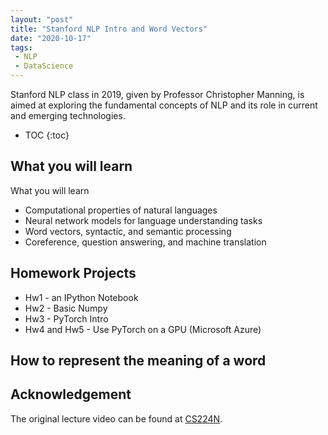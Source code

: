 ```yaml
---
layout: "post"
title: "Stanford NLP Intro and Word Vectors"
date: "2020-10-17"
tags:
 - NLP
 - DataScience
---
```


Stanford NLP class in 2019, given by Professor Christopher Manning, is aimed at exploring the fundamental concepts of NLP and its role in current and emerging technologies. 

* TOC
{:toc}

## What you will learn

What you will learn
*  Computational properties of natural languages
* Neural network models for language understanding tasks
* Word vectors, syntactic, and semantic processing
*  Coreference, question answering, and machine translation


## Homework Projects

* Hw1 - an IPython Notebook
* Hw2 - Basic Numpy
* Hw3 - PyTorch Intro
* Hw4 and Hw5 - Use PyTorch on a GPU (Microsoft Azure) 

## How to represent the meaning of a word



## Acknowledgement
The original lecture video can be found at [CS224N](https://www.youtube.com/watch?v=8rXD5-xhemo&list=PLoROMvodv4rOhcuXMZkNm7j3fVwBBY42z).
